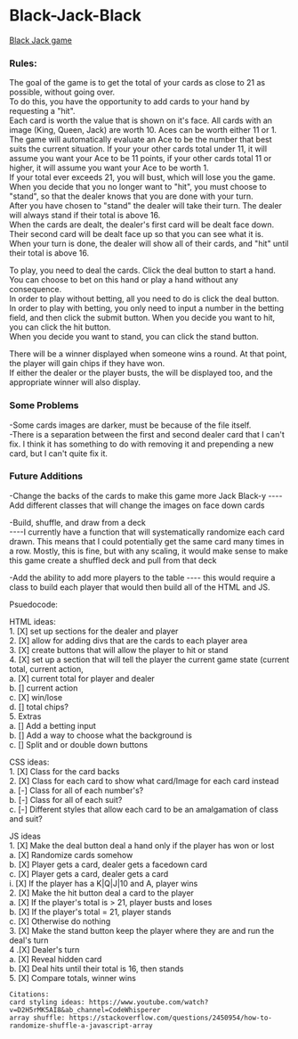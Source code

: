 # Black-Jack-Black
[Black Jack game](kmdunn5.github.io/Black-Jack-Black/index.html)  


### Rules:  

The goal of the game is to get the total of your cards as close to 21 as possible, without going over.  
To do this, you have the opportunity to add cards to your hand by requesting a "hit".  
Each card is worth the value that is shown on it's face. All cards with an image (King, Queen, Jack) are worth 10. Aces can be worth either 11 or 1.  
    The game will automatically evaluate an Ace to be the number that best suits the current situation. If your your other cards total under 11, it will assume you want your Ace to be 11 points, if your other cards total 11 or higher, it will assume you want your Ace to be worth 1.  
If your total ever exceeds 21, you will bust, which will lose you the game.  
When you decide that you no longer want to "hit", you must choose to "stand", so that the dealer knows that you are done with your turn.  
After you have chosen to "stand" the dealer will take their turn. The dealer will always stand if their total is above 16.  
When the cards are dealt, the dealer's first card will be dealt face down. Their second card will be dealt face up so that you can see what it is.  
When your turn is done, the dealer will show all of their cards, and "hit" until their total is above 16.  

To play, you need to deal the cards. Click the deal button to start a hand. You can choose to bet on this hand or play a hand without any consequence.  
    In order to play without betting, all you need to do is click the deal button.  
    In order to play with betting, you only need to input a number in the betting field, and then click the submit button. 
When you decide you want to hit, you can click the hit button.  
When you decide you want to stand, you can click the stand button.  

There will be a winner displayed when someone wins a round. At that point, the player will gain chips if they have won.  
If either the dealer or the player busts, the will be displayed too, and the appropriate winner will also display.  


### Some Problems

-Some cards images are darker, must be because of the file itself.  
-There is a separation between the first and second dealer card that I can't fix. I think it has something to do with removing it and prepending a new card, but I can't quite fix it.  

### Future Additions

-Change the backs of the cards to make this game more Jack Black-y
----Add different classes that will change the images on face down cards

-Build, shuffle, and draw from a deck  
----I currently have a function that will systematically randomize each card drawn. This means that I could potentially get the same card many times in a row. Mostly, this is fine, but with any scaling, it would make sense to make this game create a shuffled deck and pull from that deck

-Add the ability to add more players to the table
---- this would require a class to build each player that would then build all of the HTML and JS.




Psuedocode:  

HTML ideas:  
    1. [X] set up sections for the dealer and player  
    2. [X] allow for adding divs that are the cards to each player area  
    3. [X] create buttons that will allow the player to hit or stand  
    4. [X] set up a section that will tell the player the current game state (current total, current action,  
        a. [X] current total for player and dealer  
        b. [] current action  
        c. [X] win/lose  
        d. [] total chips?    
    5. Extras  
        a. [] Add a betting input  
        b. [] Add a way to choose what the background is  
        c. [] Split and or double down buttons  

CSS ideas:  
    1. [X] Class for the card backs  
    2. [X] Class for each card to show what card/Image for each card instead  
        a. [-] Class for all of each number's?  
        b. [-] Class for all of each suit?  
        c. [-] Different styles that allow each card to be an amalgamation of class and suit?  

JS ideas  
    1. [X] Make the deal button deal a hand only if the player has won or lost  
        a. [X] Randomize cards somehow  
        b. [X] Player gets a card, dealer gets a facedown card  
        c. [X] Player gets a card, dealer gets a card  
            i. [X] If the player has a K|Q|J|10 and A, player wins  
    2. [X] Make the hit button deal a card to the player  
        a. [X] If the player's total is > 21, player busts and loses  
        b. [X] If the player's total = 21, player stands  
        c. [X] Otherwise do nothing  
    3. [X] Make the stand button keep the player where they are and run the deal's turn  
    4 .[X] Dealer's turn  
        a. [X] Reveal hidden card  
        b. [X] Deal hits until their total is 16, then stands  
    5. [X] Compare totals, winner wins  


    Citations:
    card styling ideas: https://www.youtube.com/watch?v=D2H5rMK5AI8&ab_channel=CodeWhisperer  
    array shuffle: https://stackoverflow.com/questions/2450954/how-to-randomize-shuffle-a-javascript-array  